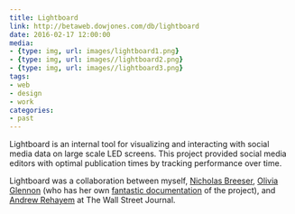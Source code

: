 ```yaml
---
title: Lightboard
link: http://betaweb.dowjones.com/db/lightboard
date: 2016-02-17 12:00:00
media:
- {type: img, url: images/lightboard1.png}
- {type: img, url: images//lightboard2.png}
- {type: img, url: images//lightboard3.png}
tags:
- web
- design
- work
categories:
- past
---
```

Lightboard is an internal tool for visualizing and interacting with social media data on large scale LED screens. This project provided social media editors with optimal publication times by tracking performance over time.

Lightboard was a collaboration between myself, [Nicholas Breeser](http://nbreeser.com/), [Olivia Glennon](http://oliviaglennon.com/) (who has her own [fantastic documentation](http://oliviaglennon.com/lightboard) of the project), and [Andrew Rehayem](http://arehayem.com/) at The Wall Street Journal.
